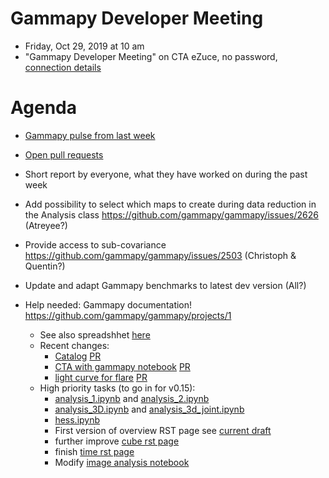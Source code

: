 # Gammapy Developer Meeting

* Friday, Oct 29, 2019 at 10 am
* "Gammapy Developer Meeting" on CTA eZuce, no password, [connection details](../ezuce.txt)

# Agenda

* [Gammapy pulse from last week](https://github.com/gammapy/gammapy/pulse)
* [Open pull requests](https://github.com/gammapy/gammapy/pulls)
* Short report by everyone, what they have worked on during the past week 

* Add possibility to select which maps to create during data reduction in the Analysis class  https://github.com/gammapy/gammapy/issues/2626 (Atreyee?)
* Provide access to sub-covariance https://github.com/gammapy/gammapy/issues/2503 (Christoph & Quentin?)
* Update and adapt Gammapy benchmarks to latest dev version (All?)
* Help needed: Gammapy documentation!  https://github.com/gammapy/gammapy/projects/1
  * See also spreadshhet [here](https://docs.google.com/spreadsheets/d/1JKy4HXtdaE__OGz6zyBcR_cS0swrIx6kFn8p_aYwUTM/edit#gid=0)
  * Recent changes:
    * [Catalog](https://docs.gammapy.org/dev/catalog/index.html) [PR](https://github.com/gammapy/gammapy/pull/2615)
    * [CTA with gammapy notebook](https://docs.gammapy.org/dev/notebooks/cta.html) [PR](https://github.com/gammapy/gammapy/pull/2609)
    * [light curve for flare]() [PR](https://github.com/gammapy/gammapy/pull/2594)
  * High priority tasks (to go in for v0.15):
    * [analysis_1.ipynb](https://docs.gammapy.org/dev/notebooks/analysis_1.html) and [analysis_2.ipynb](https://docs.gammapy.org/dev/notebooks/analysis_2.html)
    * [analysis_3D.ipynb](https://docs.gammapy.org/dev/notebooks/analysis_3d.html) and [analysis_3d_joint.ipynb](https://docs.gammapy.org/dev/notebooks/analysis_3d_joint.html)
    * [hess.ipynb](https://docs.gammapy.org/dev/notebooks/hess.html)
    * First version of overview RST page see [current draft](https://github.com/gammapy/gammapy/blob/7738a4c5b39174aee6c5cffd706dff6f4a250697/docs/overview.rst)
    * further improve [cube rst page](https://docs.gammapy.org/dev/cube/index.html)
    * finish [time rst page](https://docs.gammapy.org/dev/time/index.html)
    * Modify [image analysis notebook](https://docs.gammapy.org/dev/notebooks/image_analysis.html)
